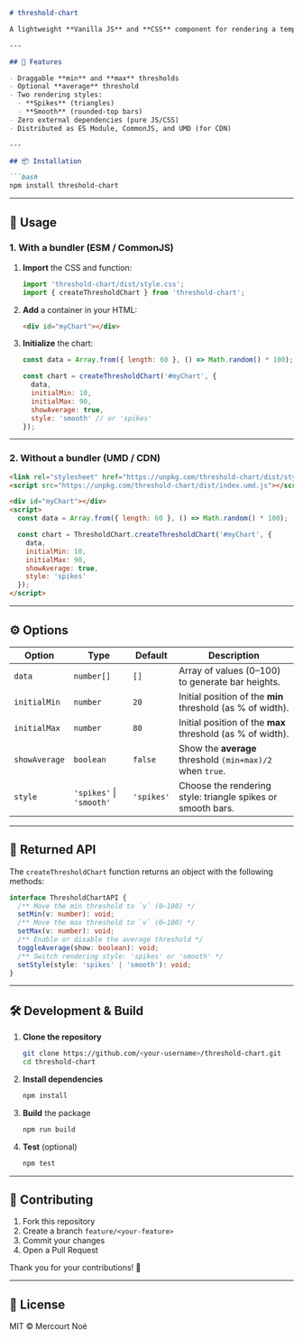````markdown
# threshold-chart

A lightweight **Vanilla JS** and **CSS** component for rendering a temperature chart with three draggable thresholds: min, max, and average.

---

## 🚀 Features

- Draggable **min** and **max** thresholds  
- Optional **average** threshold  
- Two rendering styles:  
  - **Spikes** (triangles)  
  - **Smooth** (rounded-top bars)  
- Zero external dependencies (pure JS/CSS)  
- Distributed as ES Module, CommonJS, and UMD (for CDN)

---

## 📦 Installation

```bash
npm install threshold-chart
````

---

## 🔧 Usage

### 1. With a bundler (ESM / CommonJS)

1. **Import** the CSS and function:

   ```js
   import 'threshold-chart/dist/style.css';
   import { createThresholdChart } from 'threshold-chart';
   ```

2. **Add** a container in your HTML:

   ```html
   <div id="myChart"></div>
   ```

3. **Initialize** the chart:

   ```js
   const data = Array.from({ length: 60 }, () => Math.random() * 100);

   const chart = createThresholdChart('#myChart', {
     data,
     initialMin: 10,
     initialMax: 90,
     showAverage: true,
     style: 'smooth' // or 'spikes'
   });
   ```

---

### 2. Without a bundler (UMD / CDN)

```html
<link rel="stylesheet" href="https://unpkg.com/threshold-chart/dist/style.css">
<script src="https://unpkg.com/threshold-chart/dist/index.umd.js"></script>

<div id="myChart"></div>
<script>
  const data = Array.from({ length: 60 }, () => Math.random() * 100);

  const chart = ThresholdChart.createThresholdChart('#myChart', {
    data,
    initialMin: 10,
    initialMax: 90,
    showAverage: true,
    style: 'spikes'
  });
</script>
```

---

## ⚙️ Options

| Option        | Type                     | Default    | Description                                                 |
| ------------- | ------------------------ | ---------- | ----------------------------------------------------------- |
| `data`        | `number[]`               | `[]`       | Array of values (0–100) to generate bar heights.            |
| `initialMin`  | `number`                 | `20`       | Initial position of the **min** threshold (as % of width).  |
| `initialMax`  | `number`                 | `80`       | Initial position of the **max** threshold (as % of width).  |
| `showAverage` | `boolean`                | `false`    | Show the **average** threshold `(min+max)/2` when `true`.   |
| `style`       | `'spikes'` \| `'smooth'` | `'spikes'` | Choose the rendering style: triangle spikes or smooth bars. |

---

## 🔗 Returned API

The `createThresholdChart` function returns an object with the following methods:

```ts
interface ThresholdChartAPI {
  /** Move the min threshold to `v` (0–100) */
  setMin(v: number): void;
  /** Move the max threshold to `v` (0–100) */
  setMax(v: number): void;
  /** Enable or disable the average threshold */
  toggleAverage(show: boolean): void;
  /** Switch rendering style: 'spikes' or 'smooth' */
  setStyle(style: 'spikes' | 'smooth'): void;
}
```

---

## 🛠️ Development & Build

1. **Clone the repository**

   ```bash
   git clone https://github.com/<your-username>/threshold-chart.git
   cd threshold-chart
   ```

2. **Install dependencies**

   ```bash
   npm install
   ```

3. **Build** the package

   ```bash
   npm run build
   ```

4. **Test** (optional)

   ```bash
   npm test
   ```

---

## 🤝 Contributing

1. Fork this repository
2. Create a branch `feature/<your-feature>`
3. Commit your changes
4. Open a Pull Request

Thank you for your contributions! 🎉

---

## 📄 License

MIT © Mercourt Noé
